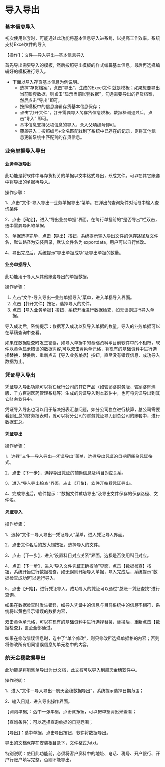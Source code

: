 # 导入导出
### 基本信息导入
初次使用账套时，可能通过此功能将基本信息导入进系统，以提高工作效率。系统支持Excel文件的导入 

【操作】：文件—导入导出—基本信息导入

首先导出需要导入的模板，然后按照导出模板的样式编辑基本信息，最后再选择编辑好的模板进行导入。
- 下面以导入存货基本信息为例说明。
  - 选择“存货档案”，点击“导出”，生成的Excel文件 就是模板；如果想要导出当前账套数据，则点击“显示当前账套数据”，勾选需要导出的存货档案，然后点击“导出”即可。
  - 按照模板中的信息编辑存货基本信息保存；
  - 点击“打开文件”，打开需要导入的存货信息模板，数据检测通过后，点击“导入” 即可。
  - 基本信息支持父项信息的导入，录入父项编号即可。
  - 覆盖导入：按照编号+全名匹配找到了系统中已存在的记录，则将其他信息更新系统中匹配到的存货信息。
### 业务单据导入导出
#### 业务单据导出
此功能是将软件中与存货相关的单据以文本格式导出，形成文件。可以在其它账套中将导出的单据再导入。

操作步骤：

1、点击“文件-导入导出—业务单据导出”菜单。在弹出的查询条件对话框中输入查询条件

2、点击【确定】，进入“导出业务单据”界面。在每行单据前的“是否导出”栏双击，选中需要导出的单据。

3、单据选择完毕，点击【导出】按钮，系统提示输入导出文件的保存路径及文件名，默认路径为安装目录，默认文件名为 exportdata，用户可以自行修改。

4、导出完成后，系统提示“导出单据成功”及导出单据的数量。

#### 业务单据导入

此功能用于导入从其他账套导出的单据数据。

操作步骤：
1. 点击“文件-导入导出—业务单据导入”菜单，进入单据导入界面。
1. 点击【打开文件】按钮，选择导入的文件。
1. 点击【导入业务单据】按钮，系统开始进行数据检查，如无误则进行导入单据。

导入成功后，系统提示：数据写入成功以及导入单据的数量。导入的业务单据可以在草稿查询中查看。         

如果在数据检查时发生错误，如导入单据中的基础资料与目前软件中的不相符，软件以黄色显示错误的数据内容,可以双击黄色单元格，将现有的基础资料中进行选择替换，替换后，重新点击【导入业务单据】按钮，直至没有错误信息，成功导入数据为止。
### 凭证导入导出
凭证导入导出功能可以将任我行公司的其它产品（如管家婆财务版、管家婆辉煌版、千方百剂医药管理系统等）生成的凭证导入到本软件中，也可将凭证导出到其它财务软件中。

凭证导入导出也可以用于解决报表汇总问题，如分公司独立进行核算，总公司需要看到汇总的财务报表时，就可以将分公司的财务凭证导入到总公司的账套中，进行数据汇总。

#### 凭证导出

操作步骤：

1、选择“文件—导入导出—凭证导出”菜单，选择导出凭证的日期范围及凭证格式。

2、点击【下一步】，选择导出凭证的辅助信息及科目对应关系。

3、进入“导入导出检查”界面，点击【开始】，软件开始将凭证导出。

4、完成导出后，软件提示：“数据文件成功导出”及导出文件保存的保存路径、文件名。

#### 凭证导入

操作步骤：

1、选择“文件－导入导出—凭证导入”菜单，进入凭证导入界面。

2、点击文件名后的放大镜按钮，选择导入的文件。

3、点击【下一步】，进入“设置科目对应关系”界面，选择是否使用科目对应。

4、点击【下一步】，进入“导入文件凭证正确校验”界面，点击【数据检查】按钮，系统开始进行数据检查，如无误则开始导入单据，导入完成后，系统提示“数据检查成功!可以运行导入。

5、点击【开始】，进行凭证导入。成功导入的凭证可以通过“总账－凭证查找”进行查询。

如果在数据检查时发生错误，如导入凭证中的信息与目前系统中的信息不相符，系统将以黄色显示错误的数据内容，

双击黄色单元格，可以在现有的基础资料中进行选择替换，替换后，重新点击【数据检查】，直至全部通过。

如果在修改错误信息时，选中了“单个修改”，则只修改所选择单据格的内容；否则将修改所有相同错误信息的单元格中的内容。
### 航天金穗数据导出
此功能是将销售单导出为txt文档，此文档可以导入到航天金穗软件中。

操作说明：

1、进入“文件－导入导出—航天金穗数据导出”，系统提示选择日期范围；

2、输入日期，进入导出操作界面。

【调阅单据】：选中一张单据，点击此按钮，可以把单据调出来查看；

【查询条件】：可以选择查询单据的日期范围；

【导出】：选中单据，点击导出按钮，软件将数据导出。

导出的文档保存在安装根目录下，文件格式为txt。

特别说明：使用此功能前，必须将客户资料中的地址、电话、税号、开户银行、开户行账户填写完整，否则不能导出。